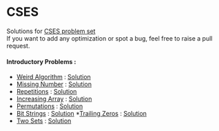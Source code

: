 # CSES

Solutions for [CSES problem set](https://cses.fi/problemset/) \
If you want to add any optimization or spot a bug, feel free to raise a pull request.

#### Introductory Problems :

* [Weird Algorithm](https://cses.fi/problemset/task/1068) : [Solution](./Introductory_Problems/Weird_Algorithm.cpp)
* [Missing Number](https://cses.fi/problemset/task/1083) : [Solution](./Introductory_Problems/Missing_Number.cpp)
* [Repetitions](Repetitions) : [Solution](./Introductory_Problems/Repetitions.cpp)
* [Increasing Array](https://cses.fi/problemset/task/1094) : [Solution](./Introductory_Problems/Increasing_Array.cpp)
* [Permutations](https://cses.fi/problemset/task/1070/) : [Solution](./Introductory_Problems/Permutations.cpp)
* [Bit Strings](https://cses.fi/problemset/task/1617/) : [Solution](./Introductory_Problems/Bit_Strings.cpp)
*[Trailing Zeros](https://cses.fi/problemset/result/8993305/) : [Solution](./Introductory_Problems/Trailing_Zeros.cpp)
* [Two Sets](https://cses.fi/problemset/task/1092/) : [Solution](./Introductory_Problems/Two_Sets.cpp)
